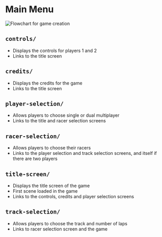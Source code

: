 # Main Menu

![Flowchart for game creation](https://github.com/user-attachments/assets/76d47fb1-ffa3-404b-9e08-82fb2b796bf9)


## `controls/`
* Displays the controls for players 1 and 2
* Links to the title screen

## `credits/`
* Displays the credits for the game
* Links to the title screen

## `player-selection/`
* Allows players to choose single or dual multiplayer
* Links to the title and racer selection screens

## `racer-selection/`
* Allows players to choose their racers
* Links to the player selection and track selection screens, and itself if there are two players

## `title-screen/`
* Displays the title screen of the game
* First scene loaded in the game
* Links to the controls, credits and player selection screens

## `track-selection/`
* Allows players to choose the track and number of laps
* Links to racer selection screen and the game
